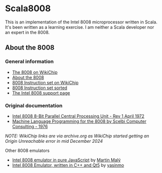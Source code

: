 # Scala8008

This is an implementation of the Intel 8008 microprocessor written in Scala.
It's been written as a learning exercise.  I am neither a Scala developer nor an expert in the 8008.

## About the 8008

### General information
- [The 8008 on WikiChip](https://web.archive.org/web/20241216133659/https://en.wikichip.org/wiki/intel/mcs-8/8008) 
- [About the 8008](https://www.willegal.net/scelbi/i8008.html)
- [8008 Instruction set on WikiChip](https://web.archive.org/web/20240520001435/https://en.wikichip.org/wiki/intel/mcs-8/isa#Listing)
- [8008 Instruction set sorted](https://bytecollector.com/archive/mark_8/My_Mark-8_Info/Software/8008_InstructionSet_CodeSort.PDF)
- [The Intel 8008 support page](https://petsd.net/8008.php)

### Original documentation
- [Intel 8008 8-Bit Parallel Central Processing Unit - Rev 1 April 1972](http://www.bitsavers.org/components/intel/MCS8/Intel_8008_8-Bit_Parallel_Central_Processing_Unit_Rev1_Apr72.pdf)
- [Machine Language Programming for the 8008 by Scelbi Computer Consulting - 1976](https://asciiexpress.net/files/docs/Machine%20Language%20Programming%20for%20the%20%228008%22.pdf)

 
_NOTE: WikiChip links are via archive.org as WikiChip started getting an Origin Unreachable error in mid December 2024_

Other 8008 emulators
- [Intel 8008 emulator in pure JavaScript](https://github.com/maly/8008/tree/master) by [Martin Malý](https://github.com/maly)
- [Intel 8008 Emulator, written in C++ and Qt5](https://github.com/yasinmo/cpu8008) by [yasinmo](https://github.com/yasinmo)